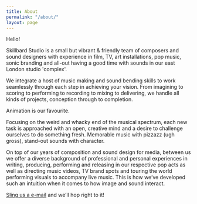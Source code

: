 ```yaml
---
title: About
permalink: "/about/"
layout: page
---
```


Hello!

Skillbard Studio is a small but vibrant & friendly team of composers and sound designers with experience in film, TV, art installations, pop music, sonic branding and all-out having a good time with sounds in our east London studio 'complex'.

We integrate a host of music making and sound bending skills to work seamlessly through each step in achieving your vision. From imagining to scoring to performing to recording to mixing to delivering, we handle all kinds of projects, conception through to completion.

Animation is our favourite.

Focusing on the weird and whacky end of the musical spectrum, each new task is approached with an open, creative mind and a desire to challenge ourselves to do something fresh. Memorable music with pizzazz (ugh gross), stand-out sounds with character.

On top of our years of composition and sound design for media, between us we offer a diverse background of professional and personal experiences in writing, producing, performing and releasing in our respective pop acts as well as directing music videos, TV brand spots and touring the world performing visuals to accompany live music. This is how we’ve developed such an intuition when it comes to how image and sound interact.

<a href="mailto:oswald@skillbard.com">Sling us a e-mail</a> and we’ll hop right to it!
